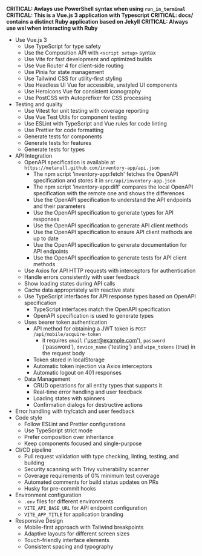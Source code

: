 **CRITICAL: Awlays use PowerShell syntax when using `run_in_terminal`**
**CRITICAL: This is a Vue.js 3 application with Typescript**
**CRITICAL: docs/ contains a distinct Ruby application based on Jekyll**
**CRITICAL: Always use wsl when interacting with Ruby**
- Use Vue.js 3
  - Use TypeScript for type safety
  - Use the Composition API with `<script setup>` syntax
  - Use Vite for fast development and optimized builds
  - Use Vue Router 4 for client-side routing
  - Use Pinia for state management
  - Use Tailwind CSS for utility-first styling
  - Use Headless UI Vue for accessible, unstyled UI components
  - Use Heroicons Vue for consistent iconography
  - Use PostCSS with Autoprefixer for CSS processing
- Testing and quality
  - Use Vitest for unit testing with coverage reporting
  - Use Vue Test Utils for component testing
  - Use ESLint with TypeScript and Vue rules for code linting
  - Use Prettier for code formatting
  - Generate tests for components
  - Generate tests for features
  - Generate tests for types
- API Integration
  - OpenAPI specification is available at `https://metanull.github.com/inventory-app/api.json`
    - The npm script 'inventory-app:fetch' fetches the OpenAPI specification and stores it in `src/api/inventory-app.json`
    - The npm script 'inventory-app:diff' compares the local OpenAPI specification with the remote one and shows the differences
    - Use the OpenAPI specification to understand the API endpoints and their parameters
    - Use the OpenAPI specification to generate types for API responses
    - Use the OpenAPI specification to generate API client methods
    - Use the OpenAPI specification to ensure API client methods are up to date
    - Use the OpenAPI specification to generate documentation for API endpoints
    - Use the OpenAPI specification to generate tests for API client methods
  - Use Axios for API HTTP requests with interceptors for authentication
  - Handle errors consistently with user feedback
  - Show loading states during API calls
  - Cache data appropriately with reactive state
  - Use TypeScript interfaces for API response types based on OpenAPI specification
    - TypeScript interfaces match the OpenAPI specification
    - OpenAPI specification is used to generate types
  - Uses bearer token authentication
    - API method for obtaining a JWT token is `POST /api/mobile/acquire-token`
      - it requires `email` ('user@example.com'), `password` ('password'), `device_name` ('testing') and `wipe_tokens` (true) in the request body
    - Token stored in localStorage
    - Automatic token injection via Axios interceptors
    - Automatic logout on 401 responses
  - Data Management
    - CRUD operations for all entity types that supports it
    - Real-time error handling and user feedback
    - Loading states with spinners
    - Confirmation dialogs for destructive actions
- Error handling with try/catch and user feedback
- Code style
  - Follow ESLint and Prettier configurations
  - Use TypeScript strict mode
  - Prefer composition over inheritance
  - Keep components focused and single-purpose
- CI/CD pipeline
  - Pull request validation with type checking, linting, testing, and building
  - Security scanning with Trivy vulnerability scanner
  - Coverage requirements of 0% minimum test coverage
  - Automated comments for build status updates on PRs
  - Husky for pre-commit hooks
- Environment configuration
  - `.env` files for different environments
  - `VITE_API_BASE_URL` for API endpoint configuration
  - `VITE_APP_TITLE` for application branding
- Responsive Design
  - Mobile-first approach with Tailwind breakpoints
  - Adaptive layouts for different screen sizes
  - Touch-friendly interface elements
  - Consistent spacing and typography
